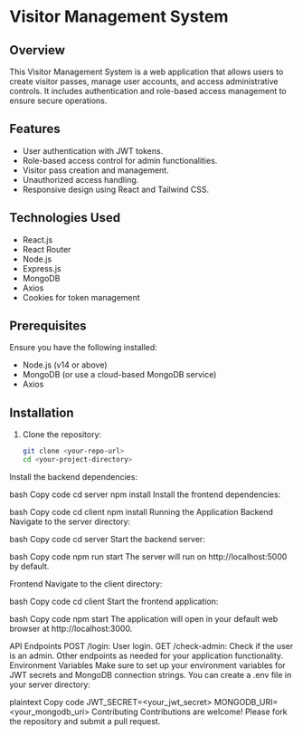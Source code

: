 
# Visitor Management System

## Overview
This Visitor Management System is a web application that allows users to create visitor passes, manage user accounts, and access administrative controls. It includes authentication and role-based access management to ensure secure operations.

## Features
- User authentication with JWT tokens.
- Role-based access control for admin functionalities.
- Visitor pass creation and management.
- Unauthorized access handling.
- Responsive design using React and Tailwind CSS.

## Technologies Used
- React.js
- React Router
- Node.js
- Express.js
- MongoDB
- Axios
- Cookies for token management

## Prerequisites
Ensure you have the following installed:
- Node.js (v14 or above)
- MongoDB (or use a cloud-based MongoDB service)
- Axios

## Installation

1. Clone the repository:
   ```bash
   git clone <your-repo-url>
   cd <your-project-directory>
Install the backend dependencies:

bash
Copy code
cd server
npm install
Install the frontend dependencies:

bash
Copy code
cd client
npm install
Running the Application
Backend
Navigate to the server directory:

bash
Copy code
cd server
Start the backend server:

bash
Copy code
npm run start
The server will run on http://localhost:5000 by default.

Frontend
Navigate to the client directory:

bash
Copy code
cd client
Start the frontend application:

bash
Copy code
npm start
The application will open in your default web browser at http://localhost:3000.

API Endpoints
POST /login: User login.
GET /check-admin: Check if the user is an admin.
Other endpoints as needed for your application functionality.
Environment Variables
Make sure to set up your environment variables for JWT secrets and MongoDB connection strings. You can create a .env file in your server directory:

plaintext
Copy code
JWT_SECRET=<your_jwt_secret>
MONGODB_URI=<your_mongodb_uri>
Contributing
Contributions are welcome! Please fork the repository and submit a pull request.
